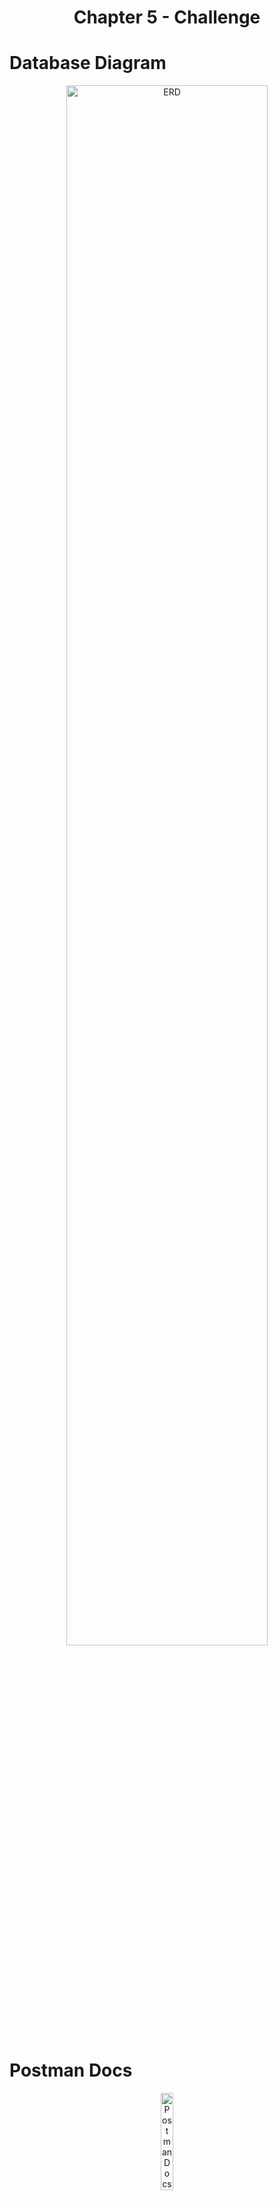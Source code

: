 
<h1 align="center">
  Chapter 5 - Challenge
</h1>

# Database Diagram

<p align='center'>
<img style='width: 80%' src='/public/assets/images/ERD/Challenge5.png' alt='ERD' title='ERD'>
</p>

# Postman Docs

<p align='center'>
<a href="https://documenter.getpostman.com/view/33587375/2sA3BuV8iF" target="_blank" title="Postman Documentation">
<img style='width: 20%' src='https://img.shields.io/badge/Postman-FF6C37?style=for-the-badge&logo=postman&logoColor=white' alt='Postman Docs' title='Postman Docs'>
</p>

[READ HERE](https://documenter.getpostman.com/view/33587375/2sA3BuV8iF)

# HOW TO EXPLORE?

1. go to vscode terminal
2. run the command: `npm install`
3. run the command: `npm run db:migrate`
4. run the command: `npm run db:seed`
5. run command: `npm run start`

#### 😎 happy hacking!

# ACCOUNT

| role       | email               | password |
| ---------- | ------------------- | -------- |
| superadmin | superadmin@mail.com | password |
| admin      | admin@mail.com      | password |
| member     | member@mail.com     | password |


# Fullstack Web Development

### KM x Binar Academy Batch 6

|                                                              |
| ------------------------------------------------------------ |
| **Catatan**                                                  |
| Submission Chapter 5 - API Car Management - Binar Car Rental |
